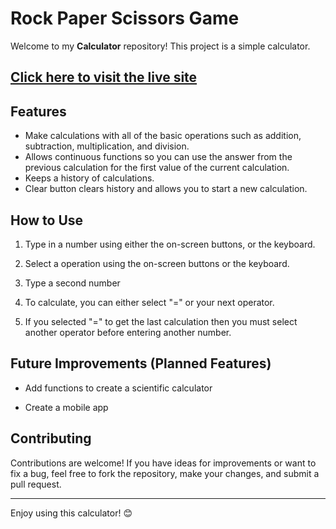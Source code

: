 # Rock Paper Scissors Game

Welcome to my **Calculator** repository! This project is a simple calculator. 

## [Click here to visit the live site](https://calculator-07sp.onrender.com)

## Features

- Make calculations with all of the basic operations such as addition, subtraction, multiplication, and division. 
- Allows continuous functions so you can use the answer from the previous calculation for the first value of the current calculation.
- Keeps a history of calculations.
- Clear button clears history and allows you to start a new calculation.

## How to Use

1. Type in a number using either the on-screen buttons, or the keyboard.

2. Select a operation using the on-screen buttons or the keyboard.

3. Type a second number

4. To calculate, you can either select "=" or your next operator. 

5. If you selected "=" to get the last calculation then you must select another operator before entering another number.

## Future Improvements (Planned Features)

- Add functions to create a scientific calculator

- Create a mobile app

## Contributing

Contributions are welcome! If you have ideas for improvements or want to fix a bug, feel free to fork the repository, make your changes, and submit a pull request.

---

Enjoy using this calculator! 😊

